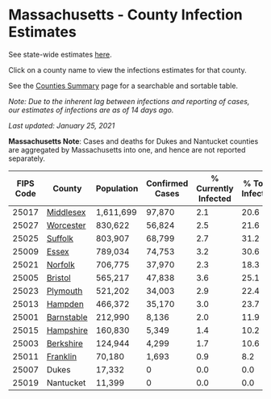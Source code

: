 # Massachusetts - County Infection Estimates

See state-wide estimates [here](/infections/us-ma).

Click on a county name to view the infections estimates for that county.

See the [Counties Summary](/infections/summary-counties) page for a searchable and sortable table.

*Note: Due to the inherent lag between infections and reporting of cases, our estimates of infections are as of 14 days ago.*

*Last updated: January 25, 2021*

**Massachusetts Note**: Cases and deaths for Dukes and Nantucket counties are aggregated by Massachusetts into one, and hence are not reported separately.

|   FIPS Code |                   County |   Population |   Confirmed Cases |   % Currently Infected |   % Total Infected |
|-------------|--------------------------|--------------|-------------------|------------------------|--------------------|
|       25017 |   [Middlesex](middlesex) |    1,611,699 |            97,870 |                    2.1 |               20.6 |
|       25027 |   [Worcester](worcester) |      830,622 |            56,824 |                    2.5 |               21.6 |
|       25025 |       [Suffolk](suffolk) |      803,907 |            68,799 |                    2.7 |               31.2 |
|       25009 |           [Essex](essex) |      789,034 |            74,753 |                    3.2 |               30.6 |
|       25021 |       [Norfolk](norfolk) |      706,775 |            37,970 |                    2.3 |               18.3 |
|       25005 |       [Bristol](bristol) |      565,217 |            47,838 |                    3.6 |               25.1 |
|       25023 |     [Plymouth](plymouth) |      521,202 |            34,003 |                    2.9 |               22.4 |
|       25013 |       [Hampden](hampden) |      466,372 |            35,170 |                    3.0 |               23.7 |
|       25001 | [Barnstable](barnstable) |      212,990 |             8,136 |                    2.0 |               11.9 |
|       25015 |   [Hampshire](hampshire) |      160,830 |             5,349 |                    1.4 |               10.2 |
|       25003 |   [Berkshire](berkshire) |      124,944 |             4,299 |                    1.7 |               10.6 |
|       25011 |     [Franklin](franklin) |       70,180 |             1,693 |                    0.9 |                8.2 |
|       25007 |                    Dukes |       17,332 |                 0 |                    0.0 |                0.0 |
|       25019 |                Nantucket |       11,399 |                 0 |                    0.0 |                0.0 |